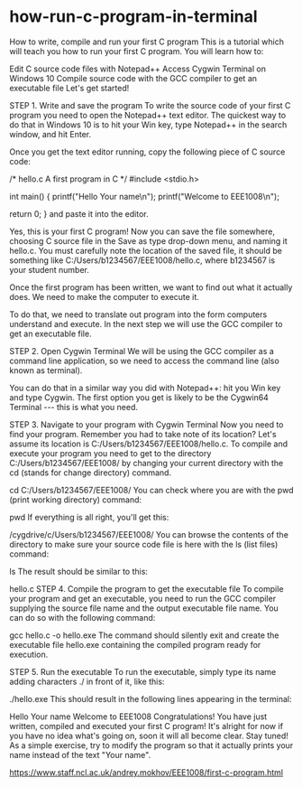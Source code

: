 # how-run-c-program-in-terminal
How to write, compile and run your first C program
This is a tutorial which will teach you how to run your first C program. You will learn how to:

Edit C source code files with Notepad++
Access Cygwin Terminal on Windows 10
Compile source code with the GCC compiler to get an executable file
Let's get started!

STEP 1. Write and save the program
To write the source code of your first C program you need to open the Notepad++ text editor. The quickest way to do that in Windows 10 is to hit your Win key, type Notepad++ in the search window, and hit Enter.

Once you get the text editor running, copy the following piece of C source code:

/* hello.c
   A first program in C */
#include <stdio.h>

int main()
{
   printf("Hello Your name\n");
   printf("Welcome to EEE1008\n");

   return 0;
}
and paste it into the editor.

Yes, this is your first C program! Now you can save the file somewhere, choosing C source file in the Save as type drop-down menu, and naming it hello.c. You must carefully note the location of the saved file, it should be something like C:/Users/b1234567/EEE1008/hello.c, where b1234567 is your student number.

Once the first program has been written, we want to find out what it actually does. We need to make the computer to execute it.

To do that, we need to translate out program into the form computers understand and execute. In the next step we will use the GCC compiler to get an executable file.

STEP 2. Open Cygwin Terminal
We will be using the GCC compiler as a command line application, so we need to access the command line (also known as terminal).

You can do that in a similar way you did with Notepad++: hit you Win key and type Cygwin. The first option you get is likely to be the Cygwin64 Terminal --- this is what you need.

STEP 3. Navigate to your program with Cygwin Terminal
Now you need to find your program. Remember you had to take note of its location? Let's assume its location is C:/Users/b1234567/EEE1008/hello.c. To compile and execute your program you need to get to the directory C:/Users/b1234567/EEE1008/ by changing your current directory with the cd (stands for change directory) command.

cd C:/Users/b1234567/EEE1008/
You can check where you are with the pwd (print working directory) command:

pwd
If everything is all right, you'll get this:

/cygdrive/c/Users/b1234567/EEE1008/
You can browse the contents of the directory to make sure your source code file is here with the ls (list files) command:

ls
The result should be similar to this:

hello.c
STEP 4. Compile the program to get the executable file
To compile your program and get an executable, you need to run the GCC compiler supplying the source file name and the output executable file name. You can do so with the following command:

gcc hello.c -o hello.exe
The command should silently exit and create the executable file hello.exe containing the compiled program ready for execution.

STEP 5. Run the executable
To run the executable, simply type its name adding characters ./ in front of it, like this:

./hello.exe
This should result in the following lines appearing in the terminal:

Hello Your name
Welcome to EEE1008
Congratulations! You have just written, compiled and executed your first C program! It's alright for now if you have no idea what's going on, soon it will all become clear. Stay tuned! As a simple exercise, try to modify the program so that it actually prints your name instead of the text "Your name".



https://www.staff.ncl.ac.uk/andrey.mokhov/EEE1008/first-c-program.html
